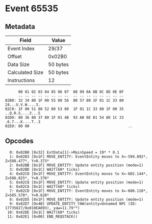 # Event 65535

## Metadata

| Field           | Value    |
|-----------------|----------|
| Event Index     | 29/37    |
| Offset          | 0x02B0   |
| Data Size       | 50 bytes |
| Calculated Size | 50 bytes |
| Instructions    | 12       |

```
      00 01 02 03 04 05 06 07  08 09 0A 0B 0C 0D 0E 0F
      -- -- -- -- -- -- -- --  -- -- -- -- -- -- -- --
02B0: 32 34 80 1F 00 55 80 56  80 57 80 1F 01 1C 33 80  24...U.V.W....3.
02C0: 1F 00 51 80 52 80 53 80  1F 01 1C 33 80 1F 00 35  ..Q.R.S....3...5
02D0: 80 36 80 37 80 1F 01 4B  93 A0 0E 01 54 80 1C 33  .6.7...K....T..3
02E0: 80 00                                             ..              
```

## Opcodes

```
  0: 0x02B0 [0x32] ExtData[1]->MainSpeed = 19* * 0.1
  1: 0x02B3 [0x1F] MOVE_ENTITY: EventEntity moves to X=-599.892*, Z=588.477*, Y=0.373*
  2: 0x02BB [0x1F] MOVE_ENTITY: Update entity position (mode=1)
  3: 0x02BD [0x1C] WAIT(60* ticks)
  4: 0x02C0 [0x1F] MOVE_ENTITY: EventEntity moves to X=-602.144*, Z=586.825*, Y=0.376*
  5: 0x02C8 [0x1F] MOVE_ENTITY: Update entity position (mode=1)
  6: 0x02CA [0x1C] WAIT(60* ticks)
  7: 0x02CD [0x1F] MOVE_ENTITY: EventEntity moves to X=-600.128*, Z=585.578*, Y=0.628*
  8: 0x02D5 [0x1F] MOVE_ENTITY: Update entity position (mode=1)
  9: 0x02D7 [0x4B] UPDATE_ENTITY_YAW(entity=Unnamed NPC (ID: 17735827/0x010EA093), yaw=11.79°*)
 10: 0x02DE [0x1C] WAIT(60* ticks)
 11: 0x02E1 [0x00] END_REQSTACK()
```
